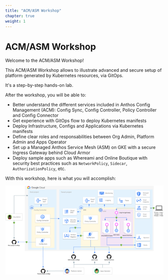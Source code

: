 ```yaml
---
title: "ACM/ASM Workshop"
chapter: true
weight: 1
---
```

# ACM/ASM Workshop

Welcome to the ACM/ASM Workshop!

This ACM/ASM Workshop allows to illustrate advanced and secure setup of platform generated by Kubernetes resources, via GitOps.

It's a step-by-step hands-on lab.

After the workshop, you will be able to:
- Better understand the different services included in Anthos Config Management (ACM): Config Sync, Config Controller, Policy Controller and Config Connector
- Get experience with GitOps flow to deploy Kubernetes manifests
- Deploy Infrastructure, Configs and Applications via Kubernetes manifests
- Define clear roles and responsabilities between Org Admin, Platform Admin and Apps Operator
- Set up a Managed Anthos Service Mesh (ASM) on GKE with a secure Ingress Gateway behind Cloud Armor
- Deploy sample apps such as Whereami and Online Boutique with security best practices such as `NetworkPolicy`, `Sidecar`, `AuthorizationPolicy`, etc.

With this workshop, here is what you will accomplish:

![Workshop Architecture diagram](/images/architecture.png)